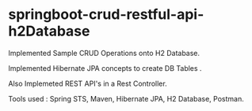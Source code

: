# springboot-crud-restful-api-h2Database

Implemented Sample CRUD Operations onto H2 Database.

Implemented Hibernate JPA concepts to create DB Tables .

Also Implemeted REST API's in a Rest Controller.

Tools used : Spring STS, Maven, Hibernate JPA, H2 Database, Postman.
